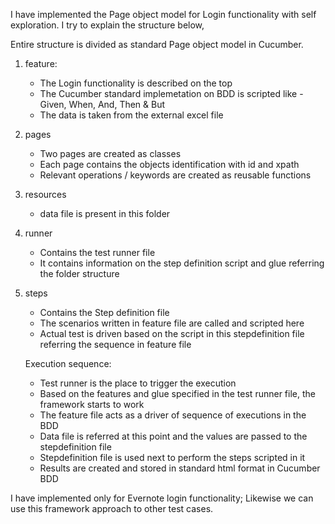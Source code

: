 I have implemented the Page object model for Login functionality with self exploration. I try to explain the structure below, 

Entire structure is divided as standard Page object model in Cucumber.

1. feature:
   - The Login functionality is described on the top
   - The Cucumber standard implemetation on BDD is scripted like - Given, When, And, Then & But
   - The data is taken from the external excel file
2. pages
   - Two pages are created as classes
   - Each page contains the objects identification with id and xpath
   - Relevant operations / keywords are created as reusable functions
3. resources
    - data file is present in this folder
4. runner
    - Contains the test runner file
    - It contains information on the step definition script and glue referring the folder structure
5. steps
    - Contains the Step definition file
    - The scenarios written in feature file are called and scripted here
    - Actual test is driven based on the script in this stepdefinition file referring the sequence in feature file


   Execution sequence:
   - Test runner is the place to trigger the execution
   - Based on the features and glue specified in the test runner file, the framework starts to work
   - The feature file acts as a driver of sequence of executions in the BDD
   - Data file is referred at this point and the values are passed to the stepdefinition file
   - Stepdefinition file is used next to perform the steps scripted in it
   - Results are created and stored in standard html format in Cucumber BDD
  
I have implemented only for Evernote login functionality; Likewise we can use this framework approach to other test cases.
